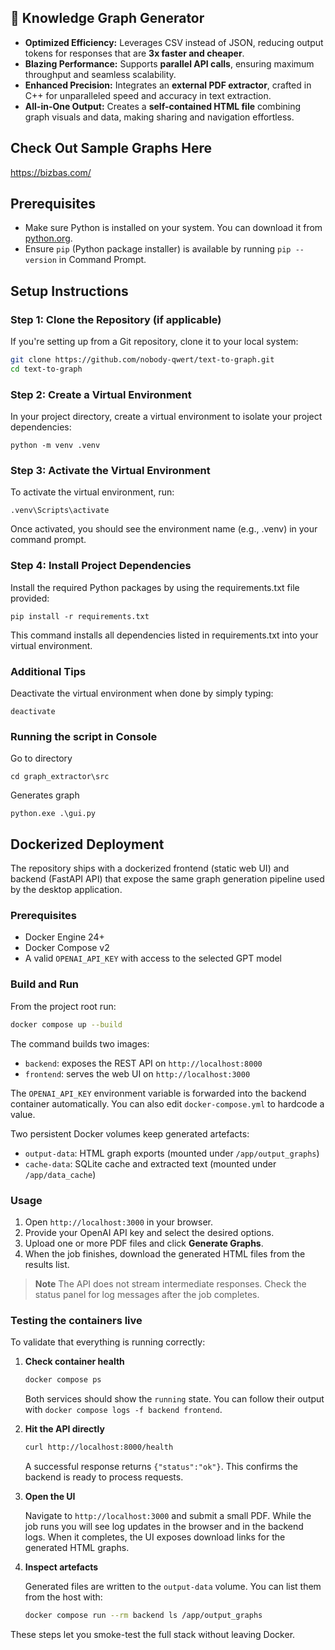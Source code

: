 ## 🚀 Knowledge Graph Generator

- **Optimized Efficiency:** Leverages CSV instead of JSON, reducing output tokens for responses that are **3x faster and cheaper**.  
- **Blazing Performance:** Supports **parallel API calls**, ensuring maximum throughput and seamless scalability.  
- **Enhanced Precision:** Integrates an **external PDF extractor**, crafted in C++ for unparalleled speed and accuracy in text extraction.  
- **All-in-One Output:** Creates a **self-contained HTML file** combining graph visuals and data, making sharing and navigation effortless.

## Check Out Sample Graphs Here

https://bizbas.com/


## Prerequisites

- Make sure Python is installed on your system. You can download it from [python.org](https://www.python.org/).
- Ensure `pip` (Python package installer) is available by running `pip --version` in Command Prompt.

## Setup Instructions

### Step 1: Clone the Repository (if applicable)

If you're setting up from a Git repository, clone it to your local system:

```bash
git clone https://github.com/nobody-qwert/text-to-graph.git
cd text-to-graph
```

### Step 2: Create a Virtual Environment

In your project directory, create a virtual environment to isolate your project dependencies:
```
python -m venv .venv
```

### Step 3: Activate the Virtual Environment

To activate the virtual environment, run:

```
.venv\Scripts\activate
```

Once activated, you should see the environment name (e.g., .venv) in your command prompt.
### Step 4: Install Project Dependencies

Install the required Python packages by using the requirements.txt file provided:

```
pip install -r requirements.txt
```

This command installs all dependencies listed in requirements.txt into your virtual environment.

### Additional Tips
Deactivate the virtual environment when done by simply typing:

```
deactivate
```

### Running the script in Console
Go to directory
```
cd graph_extractor\src
```

Generates graph
```
python.exe .\gui.py
```

## Dockerized Deployment

The repository ships with a dockerized frontend (static web UI) and backend (FastAPI API) that expose the same graph generation pipeline used by the desktop application.

### Prerequisites

- Docker Engine 24+
- Docker Compose v2
- A valid `OPENAI_API_KEY` with access to the selected GPT model

### Build and Run

From the project root run:

```bash
docker compose up --build
```

The command builds two images:

- `backend`: exposes the REST API on `http://localhost:8000`
- `frontend`: serves the web UI on `http://localhost:3000`

The `OPENAI_API_KEY` environment variable is forwarded into the backend container automatically. You can also edit `docker-compose.yml` to hardcode a value.

Two persistent Docker volumes keep generated artefacts:

- `output-data`: HTML graph exports (mounted under `/app/output_graphs`)
- `cache-data`: SQLite cache and extracted text (mounted under `/app/data_cache`)

### Usage

1. Open `http://localhost:3000` in your browser.
2. Provide your OpenAI API key and select the desired options.
3. Upload one or more PDF files and click **Generate Graphs**.
4. When the job finishes, download the generated HTML files from the results list.

> **Note**
> The API does not stream intermediate responses. Check the status panel for log messages after the job completes.

### Testing the containers live

To validate that everything is running correctly:

1. **Check container health**

   ```bash
   docker compose ps
   ```

   Both services should show the `running` state. You can follow their output with `docker compose logs -f backend frontend`.

2. **Hit the API directly**

   ```bash
   curl http://localhost:8000/health
   ```

   A successful response returns `{"status":"ok"}`. This confirms the backend is ready to process requests.

3. **Open the UI**

   Navigate to `http://localhost:3000` and submit a small PDF. While the job runs you will see log updates in the browser and in the backend logs. When it completes, the UI exposes download links for the generated HTML graphs.

4. **Inspect artefacts**

   Generated files are written to the `output-data` volume. You can list them from the host with:

   ```bash
   docker compose run --rm backend ls /app/output_graphs
   ```

These steps let you smoke-test the full stack without leaving Docker.
